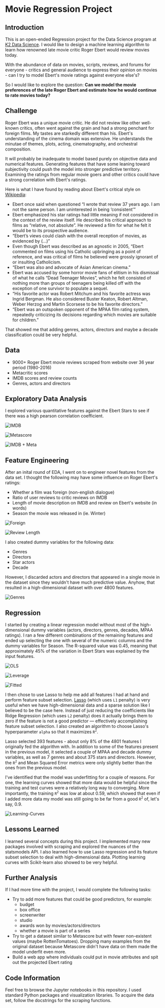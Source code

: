 # Movie Regression Project

## Introduction

This is an open-ended Regression project for the Data Science program at [K2 Data Science](http://k2datascience.com). I would like to design a machine learning algorithm to learn how renowned late movie critic Roger Ebert would review movies today.

With the abundance of data on movies, scripts, reviews, and forums for everyone - critics and general audience to express their opinion on movies - can I try to model Ebert's movie ratings against everyone else's?

So I would like to explore the question: **Can we model the movie preferences of the late Roger Ebert and estimate how he would continue to rate movies today?**

## Challenge

Roger Ebert was a unique movie critic. He did not review like other well-known critics, often went against the grain and had a strong penchant for foreign films. My tastes are starkedly different than his. Ebert's understanding of the cinema domain was extensive. He understands the minutae of themes, plots, acting, cinematography, and orchestral composition.

It will probably be inadequate to model based purely on objective data and numerical features. Generating features that have some leaning toward subjectivity could push the model into stronger predictive territory. Examining the ratings from regular movie goers and other critics could have a strong correlation with Ebert's ratings.

Here is what I have found by reading about Ebert's critical style on [Wikipedia](https://en.wikipedia.org/wiki/Roger_Ebert#Critical_style):

- Ebert once said when questioned “I wrote that review 37 years ago. I am not the same person. I am uninterested in being ‘consistent’”
- Ebert emphasized his star ratings had little meaning if not considered in the context of the review itself. He described his critical approach to films as “relative, not absolute”. He reviewed a film for what he felt it would be to its prospective audience.
- “Ebert’s views could clash with the overall reception of movies, as evidenced by (…)”
- Even though Ebert was described as an agnostic in 2005, “Ebert commented on films using his Catholic upbringing as a point of reference, and was critical of films he believed were grossly ignorant of or insulting Catholicism.
- “Ebert was also and advocate of Asian American cinema.”
- Ebert was accused by some horror movie fans of elitism in his dismissal of what he calls “Dead Teenager Movies”, which he felt consisted of nothing more than groups of teenagers being killed off with the exception of one survivor to populate a sequel.
- “His favorite actor was Robert Mitchum and his favorite actress was Ingrid Bergman. He also considered Buster Keaton, Robert Altman, Weber Herzog and Martin Scorsese to be his favorite directors.”
- “Ebert was an outspoken opponent of the MPAA film rating system, repeatedly criticizing its decisions regarding which movies are suitable for children.”

That showed me that adding genres, actors, directors and maybe a decade classification could be very helpful.


## Data

- 9000+ Roger Ebert movie reviews scraped from website over 36 year period (1980-2016)
- Metacritic scores
- IMDB scores and review counts
- Genres, actors and directors

## Exploratory Data Analysis

I explored various quantitative features against the Ebert Stars to see if there was a high pearson correlation coefficient.

![IMDB](images/imdb.png)

![Metascore](images/meta.png)

![IMDB + Meta](images/imdb_meta.png)

## Feature Engineering

After an inital round of EDA, I went on to engineer novel features from the data set. I thought the following may have some influence on Roger Ebert's ratings:

- Whether a film was foreign (non-english dialogue)
- Ratio of user reviews to critic reviews on IMDB
- Length of movie description on IMDB and review on Ebert's website (in words)
- Season the movie was released in (ie. Winter)

![Foreign](images/foreign.png)

![Review Length](images/review.png)

I also created dummy variables for the following data:

- Genres
- Directors
- Star actors
- Decade

However, I discarded actors and directors that appeared in a single movie in the dataset since they wouldn't have much predictive value. Anyhow, that resulted in a high-dimensional dataset with over 4800 features.

![Genres](images/genres.png)

## Regression

I started by creating a linear regression model without most of the high-dimensional dummy variables (actors, directors, genres, decades, MPAA ratings). I ran a few different combinations of the remaining features and ended up selecting the one with several of the numeric columns and the dummy variables for Season. The R-squared value was 0.45, meaning that approximately 45% of the variation in Ebert Stars was explained by the input features.

![OLS](images/ols_results_2.png)

![Leverage](images/leverage.png)

![Fitted](images/fitted.png)

I then chose to use Lasso to help me add all features I had at hand and perform feature subset selection. [Lasso](http://scikit-learn.org/stable/modules/linear_model.html#lasso) (which uses `L1` penalty) is very useful when we have high-dimensional data and a sparse solution like I believed to be the case here. Instead of just reducing the coefficients like Ridge Regression (which uses `L2` penalty) does it actually brings them to zero if the feature is not a good predictor — effectively accomplishing feature subset selection. I also created an algorithm to choose Lasso's hyperparameter `alpha` so that it maximizes `R`<sup>`2`</sup>.

Lasso selected 393 features - about only 8% of the 4801 features I originally fed the algorithm with. In addition to some of the features present in the previous model, it selected a couple of MPAA and decade dummy variables, as well as 7 genres and about 375 stars and directors. However, the `R`<sup>`2`</sup> and Mean Squared Error metrics were only slightly better than the ones from the previous model.

I've identified that the model was underfitting for a couple of reasons. For one, the learning curves showed that more data would be helpful since the training and test curves were a relatively long way to converging.  More importantly, the training `R`<sup>`2`</sup> was low at about 0.59, which showed that even if I added more data my model was still going to be far from a good `R`<sup>`2`</sup> of, let's say, 0.9.

![Learning-Curves](images/learning-curves.png)

## Lessons Learned

I learned several concepts during this project. I implemented many new packages involved with scraping and explored the nuances of the statsmodels API. I also learned how to use Lasso regression and its feature subset selection to deal with high-dimensional data. Plotting learning curves with Scikit-learn also showed to be very helpful.

## Further Analysis

If I had more time with the project, I would complete the following tasks:
- Try to add more features that could be good predictors, for example:
  - budget
  - box office
  - screenwriter
  - studio
  - awards won by movies/actors/directors
  - whether a movie is part of a series
- Try to get a dataset similar to Metascore but with fewer non-existent values (maybe RottenTomatoes). Dropping many examples from the original dataset because Metascore didn't have data on them made the model underfit even more.
- Build a web app where individuals could put in movie attributes and spit out the projected Ebert rating

## Code Information

Feel free to browse the Jupyter notebooks in this repository. I used standard Python packages and visualization libraries. To acquire the data set, follow the docstrings for the scraping functions.
